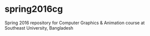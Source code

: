 # spring2016cg
Spring 2016 repository for Computer Graphics &amp; Animation course at Southeast University, Bangladesh
